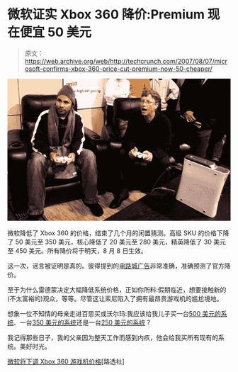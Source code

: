 # 微软证实 Xbox 360 降价:Premium 现在便宜 50 美元

> 原文：<https://web.archive.org/web/http://techcrunch.com/2007/08/07/microsoft-confirms-xbox-360-price-cut-premium-now-50-cheaper/>

[![bg360launch.jpg](img/5f381b2f5ea732dcd898b69680eb75ee.png)](https://web.archive.org/web/20160422062714/http://tctechcrunch2011.files.wordpress.com/2007/08/bg360launch.jpg "bg360launch.jpg")

微软降低了 Xbox 360 的价格，结束了几个月的闲置猜测。高级 SKU 的价格下降了 50 美元至 350 美元，核心降低了 20 美元至 280 美元，精英降低了 30 美元至 450 美元。所有降价将于明天，8 月 8 日生效。

这一次，谣言被证明是真的。彼得提到的[电路城广告](https://web.archive.org/web/20160422062714/http://crunchgear.com/2007/07/31/circuit-city-ad-confirms-price-cuts-for-all-xbox-360-systems/)非常准确，准确预测了官方降价。

至于为什么雷德蒙决定大幅降低系统价格，正如你所料:假期临近，想要接触新的(不太富裕的)观众，等等。尽管这让索尼陷入了拥有最昂贵游戏机的尴尬境地。

想象一位不知情的母亲走进百思买或沃尔玛:我应该给我儿子买一台[500 美元的系统](https://web.archive.org/web/20160422062714/http://crunchgear.com/category/ps3/)、一台[350 美元的系统](https://web.archive.org/web/20160422062714/http://crunchgear.com/category/xbox-360/)还是一台[250 美元的系统](https://web.archive.org/web/20160422062714/http://crunchgear.com/category/wii/)？

我记得那些日子，我的父亲因为整天工作而感到内疚，他会给我买所有现有的系统。美好时光。

[微软将下调 Xbox 360 游戏机价格](https://web.archive.org/web/20160422062714/http://today.reuters.com/news/articlenews.aspx?type=technologyNews&storyID=2007-08-07T051947Z_01_N06442268_RTRUKOC_0_US-MICROSOFT-XBOX360.xml&pageNumber=0&imageid=&cap=&sz=13&WTModLoc=NewsArt-C1-ArticlePage2)[路透社]